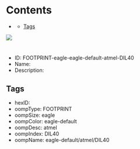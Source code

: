 



Contents
========

* [](#)
	* [Tags](#tags)
  
![][im]
# 

- ID: FOOTPRINT-eagle-eagle-default-atmel-DIL40
- Name: 
- Description: 

## Tags

- hexID: 
- oompType: FOOTPRINT
- oompSize: eagle
- oompColor: eagle-default
- oompDesc: atmel
- oompIndex: DIL40
- oompName: eagle-default/atmel/DIL40



[im]: image.png
